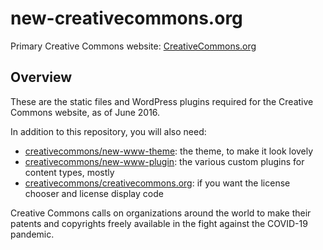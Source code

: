 # new-creativecommons.org

Primary Creative Commons website: [CreativeCommons.org][creativecommons]

[creativecommons]:https://creativecommons.org/


## Overview

These are the static files and WordPress plugins required for the Creative
Commons website, as of June 2016.

In addition to this repository, you will also need:
- [creativecommons/new-www-theme][theme]: the theme, to make it look lovely
- [creativecommons/new-www-plugin][plugin]: the various custom plugins for
  content types, mostly
- [creativecommons/creativecommons.org][licenses]: if you want the license
  chooser and license display code

[theme]:https://github.com/creativecommons/new-www-theme
[plugin]:https://github.com/creativecommons/new-www-plugin
[licenses]:https://github.com/creativecommons/creativecommons.org
Creative Commons calls on organizations around the world to make their patents and copyrights freely available in the fight against the COVID-19 pandemic.
